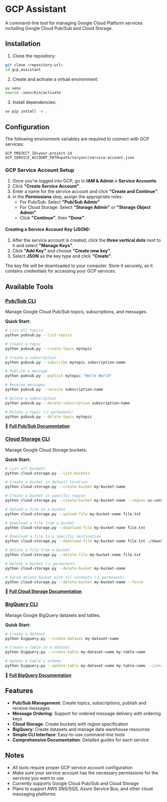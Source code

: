 # GCP Assistant

A command-line tool for managing Google Cloud Platform services including Google Cloud Pub/Sub and Cloud Storage.

## Installation

1. Clone the repository:
```bash
git clone <repository-url>
cd gcp_assistant
```

2. Create and activate a virtual environment:
```bash
uv venv
source .venv/bin/activate
```

3. Install dependencies:
```bash
uv pip install -e .
```

## Configuration

The following environment variables are required to connect with GCP services:

```
GCP_PROJECT_ID=your-project-id
GCP_SERVICE_ACCOUNT_PATH=path/to/your/service-account.json
```

### GCP Service Account Setup

1. Once you're logged into GCP, go to **IAM & Admin > Service Accounts**.
2. Click **"Create Service Account"**.
3. Enter a name for the service account and click **"Create and Continue"**.
4. In the **Permissions** step, assign the appropriate roles:
   - For Pub/Sub: Select **"Pub/Sub Admin"**
   - For Cloud Storage: Select **"Storage Admin"** or **"Storage Object Admin"**
   - Click **"Continue"**, then **"Done"**.

#### Creating a Service Account Key (JSON):

1. After the service account is created, click the **three vertical dots** next to it and select **"Manage Keys"**.
2. Click **"Add Key"** and choose **"Create new key"**.
3. Select **JSON** as the key type and click **"Create"**.

The key file will be downloaded to your computer. Store it securely, as it contains credentials for accessing your GCP services.

## Available Tools

### [Pub/Sub CLI](docs/pubsub.md)

Manage Google Cloud Pub/Sub topics, subscriptions, and messages.

**Quick Start:**
```bash
# List all topics
python pubsub.py --list-topics

# Create a topic
python pubsub.py --create-topic mytopic

# Create a subscription
python pubsub.py --subscribe mytopic subscription-name

# Publish a message
python pubsub.py --publish mytopic "Hello World"

# Receive messages
python pubsub.py --receive subscription-name

# Delete a subscription
python pubsub.py --delete-subscription subscription-name

# Delete a topic (⚠️ permanent)
python pubsub.py --delete-topic mytopic
```

📖 **[Full Pub/Sub Documentation](docs/pubsub.md)**

### [Cloud Storage CLI](docs/cloud-storage.md)

Manage Google Cloud Storage buckets.

**Quick Start:**
```bash
# List all buckets
python cloud-storage.py --list-buckets

# Create a bucket in default location
python cloud-storage.py --create-bucket my-bucket-name

# Create a bucket in specific region
python cloud-storage.py --create-bucket my-bucket-name --region us-central1

# Upload a file to a bucket
python cloud-storage.py --upload-file my-bucket-name file.txt

# Download a file from a bucket
python cloud-storage.py --download-file my-bucket-name file.txt

# Download a file to a specific destination
python cloud-storage.py --download-file my-bucket-name file.txt ./downloaded-file.txt

# Delete a file from a bucket
python cloud-storage.py --delete-file my-bucket-name file.txt

# Delete a bucket (⚠️ permanent)
python cloud-storage.py --delete-bucket my-bucket-name

# Force delete bucket with all contents (⚠️ permanent)
python cloud-storage.py --delete-bucket my-bucket-name --force
```

📖 **[Full Cloud Storage Documentation](docs/cloud-storage.md)**

### [BigQuery CLI](docs/bigquery.md)

Manage Google BigQuery datasets and tables.

**Quick Start:**
```bash
# Create a dataset
python bigquery.py --create-dataset my-dataset-name

# Create a table in a dataset
python bigquery.py --create-table my-dataset-name my-table-name

# Update a table's schema
python bigquery.py --update-table my-dataset-name my-table-name --json-schema schema.json
```

📖 **[Full BigQuery Documentation](docs/bigquery.md)**

## Features

- **Pub/Sub Management**: Create topics, subscriptions, publish and receive messages
- **Message Ordering**: Support for ordered message delivery with ordering keys
- **Cloud Storage**: Create buckets with region specification
- **BigQuery**: Create datasets and manage data warehouse resources
- **Simple CLI Interface**: Easy-to-use command-line tools
- **Comprehensive Documentation**: Detailed guides for each service

## Notes

- All tools require proper GCP service account configuration
- Make sure your service account has the necessary permissions for the services you want to use
- Currently supports Google Cloud Pub/Sub and Cloud Storage
- Plans to support AWS SNS/SQS, Azure Service Bus, and other cloud messaging platforms
